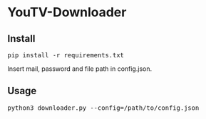 # YouTV-Downloader

## Install
<pre>
pip install -r requirements.txt
</pre>

Insert mail, password and file path in config.json.

## Usage
<pre>
python3 downloader.py --config=/path/to/config.json
</pre>